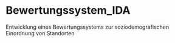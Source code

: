 # Bewertungssystem_IDA
Entwicklung eines Bewertungssystems zur soziodemografischen Einordnung von Standorten
